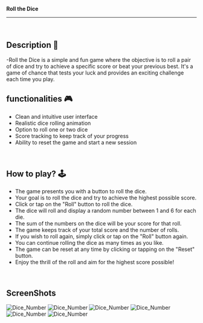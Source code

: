 **Roll the Dice**

---

<br>

## **Description 📃**

<!-- add your game description here  -->

-Roll the Dice is a simple and fun game where the objective is to roll a pair of dice and try to achieve a specific score or beat your previous best. It's a game of chance that tests your luck and provides an exciting challenge each time you play.

## **functionalities 🎮**

<!-- add functionalities over here -->

- Clean and intuitive user interface
- Realistic dice rolling animation
- Option to roll one or two dice
- Score tracking to keep track of your progress
- Ability to reset the game and start a new session
<br>

## **How to play? 🕹️**

<!-- add the steps how to play games -->

- The game presents you with a button to roll the dice.
- Your goal is to roll the dice and try to achieve the highest possible score.
- Click or tap on the "Roll" button to roll the dice.
- The dice will roll and display a random number between 1 and 6 for each die.
- The sum of the numbers on the dice will be your score for that roll.
- The game keeps track of your total score and the number of rolls.
- If you wish to roll again, simply click or tap on the "Roll" button again.
- You can continue rolling the dice as many times as you like.
- The game can be reset at any time by clicking or tapping on the "Reset" button.
- Enjoy the thrill of the roll and aim for the highest score possible!

<br>

## **ScreenShots**

![Dice_Number](./images/dice1.png)
![Dice_Number](./images/dice2.png)
![Dice_Number](./images/dice3.png)
![Dice_Number](./images/dice4.png)
![Dice_Number](./images/dice5.png)
![Dice_Number](./images/dice6.png)
<br>